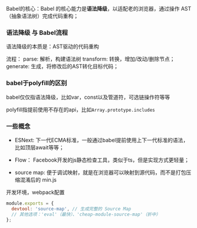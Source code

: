 


Babel的核心：Babel 的核心能力是**语法降级**，以适配老的浏览器，通过操作 AST（抽象语法树）完成代码重构；


### 语法降级 与 Babel流程
语法降级的本质是：AST驱动的代码重构

流程：
parse: 解析，构建语法树
transform: 转换，增加/改动/删除节点；
generate: 生成，将修改后的AST转化目标代码；


### babel于polyfill的区别

babel仅仅指语法降级，比如var，const以及管道符，可选链操作符等等

polyfill指提前使用不存在的api，比如`Array.prototype.includes`

### 一些概念

- ESNext: 下一代ECMA标准，一般通过babel提前使用上下一代标准的语法，比如顶层await等等；
- Flow： Facebook开发的js静态检查工具，类似于ts，但是实现方式更轻量；


- source map: 便于调试映射，就是在浏览器可以映射到源代码，而不是打包压缩混淆后的 min.js

开发环境，webpack配置
```js
module.exports = {
  devtool: 'source-map', // 生成完整的 Source Map
  // 其他选项：'eval'（最快）、'cheap-module-source-map'（折中）
};

```